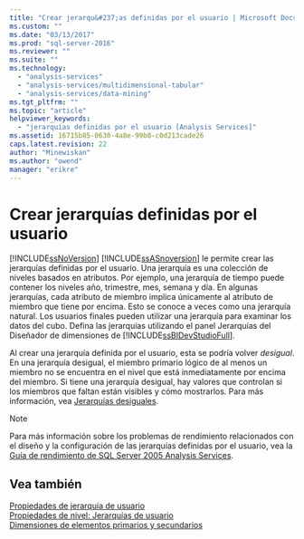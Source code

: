 ```yaml
---
title: "Crear jerarqu&#237;as definidas por el usuario | Microsoft Docs"
ms.custom: ""
ms.date: "03/13/2017"
ms.prod: "sql-server-2016"
ms.reviewer: ""
ms.suite: ""
ms.technology: 
  - "analysis-services"
  - "analysis-services/multidimensional-tabular"
  - "analysis-services/data-mining"
ms.tgt_pltfrm: ""
ms.topic: "article"
helpviewer_keywords: 
  - "jerarquías definidas por el usuario [Analysis Services]"
ms.assetid: 16715b85-0630-4a8e-99b0-c0d213cade26
caps.latest.revision: 22
author: "Minewiskan"
ms.author: "owend"
manager: "erikre"
---
```

# Crear jerarqu&#237;as definidas por el usuario
  [!INCLUDE[ssNoVersion](../../includes/ssnoversion-md.md)] [!INCLUDE[ssASnoversion](../../includes/ssasnoversion-md.md)] le permite crear las jerarquías definidas por el usuario. Una jerarquía es una colección de niveles basados en atributos. Por ejemplo, una jerarquía de tiempo puede contener los niveles año, trimestre, mes, semana y día. En algunas jerarquías, cada atributo de miembro implica únicamente al atributo de miembro que tiene por encima. Esto se conoce a veces como una jerarquía natural. Los usuarios finales pueden utilizar una jerarquía para examinar los datos del cubo. Defina las jerarquías utilizando el panel Jerarquías del Diseñador de dimensiones de [!INCLUDE[ssBIDevStudioFull](../../includes/ssbidevstudiofull-md.md)].  
  
 Al crear una jerarquía definida por el usuario, esta se podría volver *desigual*. En una jerarquía desigual, el miembro primario lógico de al menos un miembro no se encuentra en el nivel que está inmediatamente por encima del miembro. Si tiene una jerarquía desigual, hay valores que controlan si los miembros que faltan están visibles y cómo mostrarlos. Para más información, vea [Jerarquías desiguales](../../analysis-services/multidimensional-models/ragged-hierarchies.md).  
  
> [!NOTE]  
>  Para más información sobre los problemas de rendimiento relacionados con el diseño y la configuración de las jerarquías definidas por el usuario, vea la [Guía de rendimiento de SQL Server 2005 Analysis Services](http://go.microsoft.com/fwlink/?LinkId=81621).  
  
## Vea también  
 [Propiedades de jerarquía de usuario](../Topic/User%20Hierarchy%20Properties.md)   
 [Propiedades de nivel: Jerarquías de usuario](../Topic/Level%20Properties%20-%20user%20hierarchies.md)   
 [Dimensiones de elementos primarios y secundarios](../../analysis-services/multidimensional-models/parent-child-dimensions.md)  
  
  